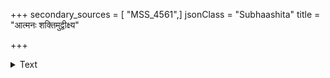 +++
secondary_sources = [ "MSS_4561",]
jsonClass = "Subhaashita"
title = "आत्मनः शक्तिमुद्वीक्ष्य"

+++

<details><summary>Text</summary>

आत्मनः शक्तिमुद्वीक्ष्य मानोत्साहौ तु यो व्रजेत्।  
शत्रूनेकोऽपि हन्याच्च क्षत्रियान् भार्गवो यथा॥
</details>
